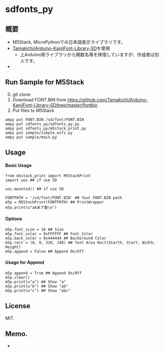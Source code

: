 # sdfonts_py

## 概要
- M5Stack, MicroPythonでの日本語表示ライブラリです。
- [Tamakichi/Arduino-KanjiFont-Library-SD](https://github.com/Tamakichi/Arduino-KanjiFont-Library-SD)を使用
  - 上Arduino用ライブラリから関数名等を拝借していますが、作成者は別人です。
- 

## Run Sample for M5Stack
0. git clone
0. Download FONT.BIN from https://github.com/Tamakichi/Arduino-KanjiFont-Library-SD/tree/master/fontbin
0. Put files to M5Stack
```
ampy put FONT.BIN /sd/font/FONT.BIN
ampy put sdfonts_py/sdfonts_py.py
ampy put sdfonts_py/m5stack_print.py
ampy put sample/simple_wifi.py
ampy put sample/main.py
```

## Usage
#### Basic Usage
```
from m5stack_print import M5StackPrint
import uos ## if use SD

uos.mountsd() ## if use SD

FONTPATH = '/sd/font/FONT.BIN' ## Your FONT.BIN path
m5p = M5StackPrint(FONTPATH) ## PrintWrapper
m5p.print(u"aAあア亜\n")
```

#### Options
```
m5p.font_size = 16 ## Size
m5p.font_color = 0xFFFFFF ## Font Color
m5p.back_color = 0x444444 ## BackGround Color
m5p.rect = (0, 0, 320, 240) ## Text Area Rect(StartX, StarY, Width, Height)
m5p.append = False ## Append On/Off
```

####  Usage for Append
```
m5p.append = True ## Append On/Off
m5p.clear()
m5p.print(u"a") ## Show "a"
m5p.print(u"b") ## Show "ab"
m5p.print(u"c") ## Show "abc"
```


## License
MIT.


## Memo.
- 
